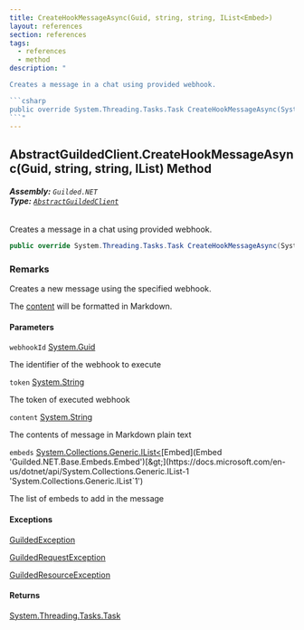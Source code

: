 ```yaml
---
title: CreateHookMessageAsync(Guid, string, string, IList<Embed>)
layout: references
section: references
tags:
  - references
  - method
description: "

Creates a message in a chat using provided webhook.

```csharp
public override System.Threading.Tasks.Task CreateHookMessageAsync(System.Guid webhookId, string token, string content, System.Collections.Generic.IList<Guilded.NET.Base.Embeds.Embed> embeds);
```"
---
```


## AbstractGuildedClient.CreateHookMessageAsync(Guid, string, string, IList<Embed>) Method
###### **Assembly:** `Guilded.NET`<br/>**Type:** [`AbstractGuildedClient`](AbstractGuildedClient 'Guilded.NET.AbstractGuildedClient')

Creates a message in a chat using provided webhook.

```csharp
public override System.Threading.Tasks.Task CreateHookMessageAsync(System.Guid webhookId, string token, string content, System.Collections.Generic.IList<Guilded.NET.Base.Embeds.Embed> embeds);
```

### Remarks
  
Creates a new message using the specified webhook.  
  
The [content](AbstractGuildedClient.CreateHookMessageAsync(Guid,string,string,IList_Embed_)#Guilded.NET.AbstractGuildedClient.CreateHookMessageAsync(System.Guid,string,string,System.Collections.Generic.IList_Guilded.NET.Base.Embeds.Embed_).content 'Guilded.NET.AbstractGuildedClient.CreateHookMessageAsync(System.Guid, string, string, System.Collections.Generic.IList<Guilded.NET.Base.Embeds.Embed>).content') will be formatted in Markdown.
#### Parameters

<a name='Guilded.NET.AbstractGuildedClient.CreateHookMessageAsync(System.Guid,string,string,System.Collections.Generic.IList_Guilded.NET.Base.Embeds.Embed_).webhookId'></a>

`webhookId` [System.Guid](https://docs.microsoft.com/en-us/dotnet/api/System.Guid 'System.Guid')

The identifier of the webhook to execute

<a name='Guilded.NET.AbstractGuildedClient.CreateHookMessageAsync(System.Guid,string,string,System.Collections.Generic.IList_Guilded.NET.Base.Embeds.Embed_).token'></a>

`token` [System.String](https://docs.microsoft.com/en-us/dotnet/api/System.String 'System.String')

The token of executed webhook

<a name='Guilded.NET.AbstractGuildedClient.CreateHookMessageAsync(System.Guid,string,string,System.Collections.Generic.IList_Guilded.NET.Base.Embeds.Embed_).content'></a>

`content` [System.String](https://docs.microsoft.com/en-us/dotnet/api/System.String 'System.String')

The contents of message in Markdown plain text

<a name='Guilded.NET.AbstractGuildedClient.CreateHookMessageAsync(System.Guid,string,string,System.Collections.Generic.IList_Guilded.NET.Base.Embeds.Embed_).embeds'></a>

`embeds` [System.Collections.Generic.IList&lt;](https://docs.microsoft.com/en-us/dotnet/api/System.Collections.Generic.IList-1 'System.Collections.Generic.IList`1')[Embed](Embed 'Guilded.NET.Base.Embeds.Embed')[&gt;](https://docs.microsoft.com/en-us/dotnet/api/System.Collections.Generic.IList-1 'System.Collections.Generic.IList`1')

The list of embeds to add in the message

#### Exceptions

[GuildedException](GuildedException 'Guilded.NET.Base.GuildedException')

[GuildedRequestException](GuildedRequestException 'Guilded.NET.Base.GuildedRequestException')

[GuildedResourceException](GuildedResourceException 'Guilded.NET.Base.GuildedResourceException')

#### Returns
[System.Threading.Tasks.Task](https://docs.microsoft.com/en-us/dotnet/api/System.Threading.Tasks.Task 'System.Threading.Tasks.Task')